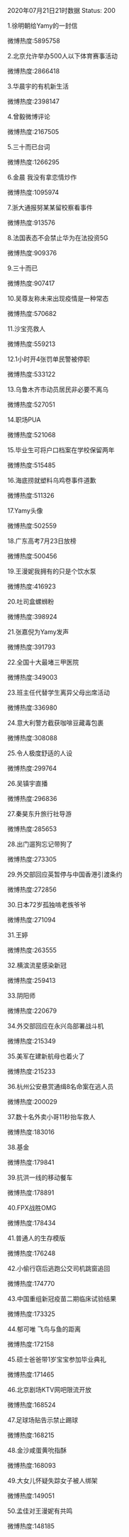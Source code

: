 2020年07月21日21时数据
Status: 200

1.徐明朝给Yamy的一封信

微博热度:5895758

2.北京允许举办500人以下体育赛事活动

微博热度:2866418

3.华晨宇的有机新生活

微博热度:2398147

4.曾毅微博评论

微博热度:2167505

5.三十而已台词

微博热度:1266295

6.金晨 我没有拿恋情炒作

微博热度:1095974

7.浙大通报努某某留校察看事件

微博热度:913576

8.法国表态不会禁止华为在法投资5G

微博热度:909376

9.三十而已

微博热度:907417

10.吴尊友称未来出现疫情是一种常态

微博热度:570682

11.沙宝亮救人

微博热度:559213

12.1小时开4张罚单民警被停职

微博热度:533122

13.乌鲁木齐市动员居民非必要不离乌

微博热度:527051

14.职场PUA

微博热度:521068

15.毕业生可将户口档案在学校保留两年

微博热度:515485

16.海底捞就塑料乌鸡卷事件道歉

微博热度:511326

17.Yamy头像

微博热度:502559

18.广东高考7月23日放榜

微博热度:500456

19.王漫妮我拥有的只是个饮水泵

微博热度:416923

20.吐司盒螺蛳粉

微博热度:398924

21.张嘉倪为Yamy发声

微博热度:391793

22.全国十大最堵三甲医院

微博热度:349003

23.班主任代替学生离异父母出席活动

微博热度:336980

24.意大利警方截获咖啡豆藏毒包裹

微博热度:308088

25.令人极度舒适的人设

微博热度:299764

26.吴镇宇直播

微博热度:296836

27.秦昊东升旅行社导游

微博热度:285653

28.出门遛狗忘记带狗了

微博热度:273305

29.外交部回应英暂停与中国香港引渡条约

微博热度:272856

30.日本72岁孤独啃老族爷爷

微博热度:271094

31.王婷

微博热度:263555

32.横滨流星感染新冠

微博热度:259413

33.阴阳师

微博热度:220679

34.外交部回应在永兴岛部署战斗机

微博热度:215349

35.美军在建新航母也着火了

微博热度:215233

36.杭州公安悬赏通缉8名命案在逃人员

微博热度:200029

37.数十名外卖小哥11秒抬车救人

微博热度:183016

38.基金

微博热度:179841

39.抗洪一线的移动餐车

微博热度:178891

40.FPX战胜OMG

微博热度:178434

41.普通人的生存模版

微博热度:176248

42.小偷行窃后逃跑公交司机跳窗追回

微博热度:174770

43.中国重组新冠疫苗二期临床试验结果

微博热度:173325

44.郁可唯 飞鸟与鱼的距离

微博热度:172158

45.硕士爸爸带1岁宝宝参加毕业典礼

微博热度:171465

46.北京剧场KTV网吧限流开放

微博热度:168524

47.足球场贴告示禁止踢球

微博热度:168215

48.金沙咸蛋黄吮指酥

微博热度:168093

49.大女儿怀疑失踪女子被人绑架

微博热度:149051

50.孟佳对王漫妮有共鸣

微博热度:148185

